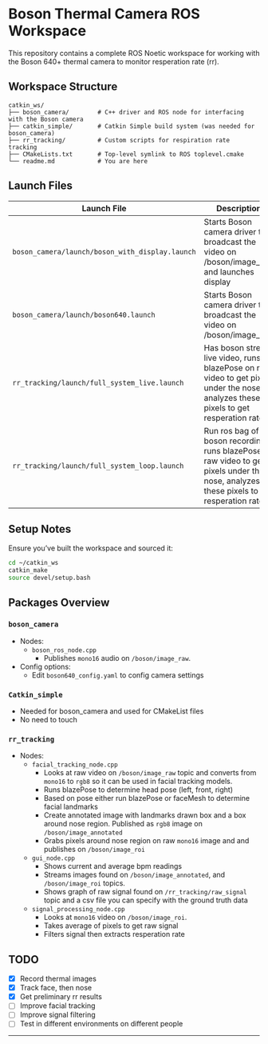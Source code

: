 
# Boson Thermal Camera ROS Workspace

This repository contains a complete ROS Noetic workspace for working with the Boson 640+ thermal camera to monitor resperation rate (rr).

## Workspace Structure
```
catkin_ws/
├── boson_camera/        # C++ driver and ROS node for interfacing with the Boson camera
├── catkin_simple/       # Catkin Simple build system (was needed for boson_camera)
├── rr_tracking/         # Custom scripts for respiration rate tracking
├── CMakeLists.txt       # Top-level symlink to ROS toplevel.cmake
└── readme.md            # You are here
```

## Launch Files
| Launch File | Description |
|-------------|-------------|
| `boson_camera/launch/boson_with_display.launch` | Starts Boson camera driver to broadcast the video on /boson/image_raw and launches display|
| `boson_camera/launch/boson640.launch` | Starts Boson camera driver to broadcast the video on /boson/image_raw|
| `rr_tracking/launch/full_system_live.launch` | Has boson stream live video, runs blazePose on raw video to get pixels under the nose, analyzes these pixels to get resperation rate |
| `rr_tracking/launch/full_system_loop.launch` | Run ros bag of old boson recording, runs blazePose on raw video to get pixels under the nose, analyzes these pixels to get resperation rate |

## Setup Notes

Ensure you’ve built the workspace and sourced it:

```bash
cd ~/catkin_ws
catkin_make
source devel/setup.bash
```

## Packages Overview

### `boson_camera`
- Nodes:
  - `boson_ros_node.cpp`
    - Publishes `mono16` audio on `/boson/image_raw`.
- Config options:  
    - Edit `boson640_config.yaml` to config camera settings

### `Catkin_simple`
- Needed for boson_camera and used for CMakeList files
- No need to touch

### `rr_tracking`
- Nodes:
  - `facial_tracking_node.cpp`
    - Looks at raw video on `/boson/image_raw` topic and converts from `mono16` to `rgb8` so it can be used in facial tracking models. 
    - Runs blazePose to determine head pose (left, front, right)
    - Based on pose either run blazePose or faceMesh to determine facial landmarks
    - Create annotated image with landmarks drawn box and a box around nose region. Published as `rgb8` image on `/boson/image_annotated`
    - Grabs pixels around nose region on raw `mono16` image and and publishes on `/boson/image_roi`
  - `gui_node.cpp`
    - Shows current and average bpm readings
    - Streams images found on `/boson/image_annotated`, and `/boson/image_roi` topics.
    - Shows graph of raw signal found on `/rr_tracking/raw_signal` topic and a csv file you can specify with the ground truth data
  - `signal_processing_node.cpp`
    - Looks at `mono16` video on `/boson/image_roi`.
    - Takes average of pixels to get raw signal
    - Filters signal then extracts resperation rate

## TODO
- [x] Record thermal images
- [x] Track face, then nose
- [x] Get preliminary rr results
- [ ] Improve facial tracking
- [ ] Improve signal filtering
- [ ] Test in different environments on different people

---